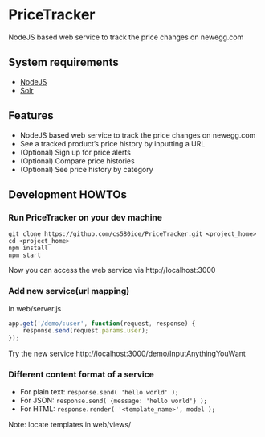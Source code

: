 # PriceTracker
NodeJS based web service to track the price changes on newegg.com

## System requirements
* [NodeJS](https://nodejs.org)
* [Solr](http://lucene.apache.org/solr/)

## Features
* NodeJS based web service to track the price changes on newegg.com
* See a tracked product’s price history by inputting a URL
* (Optional) Sign up for price alerts
* (Optional) Compare price histories
* (Optional) See price history by category

## Development HOWTOs
### Run PriceTracker on your dev machine
```
git clone https://github.com/cs580ice/PriceTracker.git <project_home>
cd <project_home>
npm install
npm start
```
Now you can access the web service via http://localhost:3000

### Add new service(url mapping)
In web/server.js
```javascript
app.get('/demo/:user', function(request, response) {
	response.send(request.params.user);
});
```    
Try the new service http://localhost:3000/demo/InputAnythingYouWant

### Different content format of a service
* For plain text: ``` response.send( 'hello world' ); ```
* For JSON: ``` response.send( {message: 'hello world'} ); ```
* For HTML: ``` response.render( '<template_name>', model ); ```

Note: locate templates in web/views/